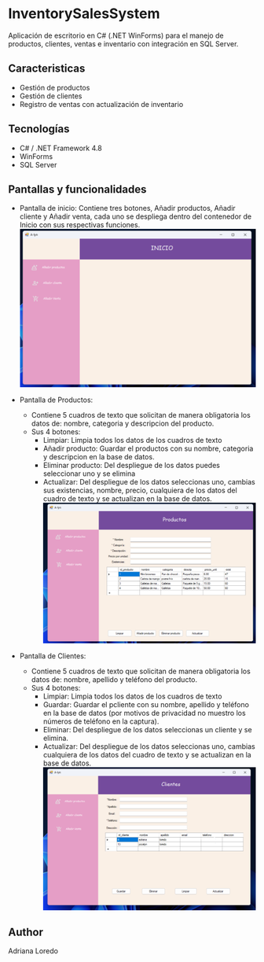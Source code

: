 # InventorySalesSystem

Aplicación de escritorio en C# (.NET WinForms) para el manejo de productos, clientes, ventas e inventario con integración en SQL Server.

## Caracteristicas
- Gestión de productos
- Gestión de clientes
- Registro de ventas con actualización de inventario

## Tecnologías
- C# / .NET Framework 4.8
- WinForms
- SQL Server

## Pantallas y funcionalidades
- Pantalla de inicio: Contiene tres botones, Añadir productos, Añadir cliente y Añadir venta, cada uno se despliega dentro del contenedor de Inicio con sus respectivas funciones.
  ![Pantalla-principal](./Img/Capturas-de-pantalla/Pantalla-principal.png)

- Pantalla de Productos:
  - Contiene 5 cuadros de texto que solicitan de manera obligatoria los datos de: nombre, categoria y descripcion del producto.
  - Sus 4 botones:
    - Limpiar: Limpia todos los datos de los cuadros de texto
    - Añadir producto: Guardar el productos con su nombre, categoria y descripcion en la base de datos.
    - Eliminar producto: Del despliegue de los datos puedes seleccionar uno y se elimina
    - Actualizar: Del despliegue de los datos seleccionas uno, cambias sus existencias, nombre, precio, cualquiera de los datos del cuadro de texto y se actualizan en la base de datos.
  ![Pantalla-productos](./Img/Capturas-de-pantalla/Pantalla-productos.png)

- Pantalla de Clientes:
  - Contiene 5 cuadros de texto que solicitan de manera obligatoria los datos de: nombre, apellido y teléfono del producto.
  - Sus 4 botones:
    - Limpiar: Limpia todos los datos de los cuadros de texto
    - Guardar: Guardar el pcliente con su nombre, apellido y teléfono en la base de datos (por motivos de privacidad no muestro los números de teléfono en la captura).
    - Eliminar: Del despliegue de los datos seleccionas un cliente y se elimina.
    - Actualizar: Del despliegue de los datos seleccionas uno, cambias cualquiera de los datos del cuadro de texto y se actualizan en la base de datos.
  ![Pantalla-clientes](./Img/Capturas-de-pantalla/Pantalla-clientes.png)


## Author
Adriana Loredo


